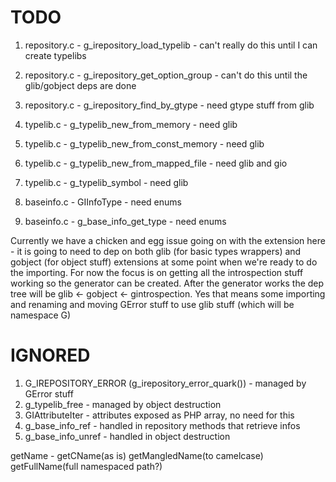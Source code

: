 TODO
===

 1. repository.c - g_irepository_load_typelib - can't really do this until I can create typelibs
 1. repository.c - g_irepository_get_option_group - can't do this until the glib/gobject deps are done
 1. repository.c - g_irepository_find_by_gtype  - need gtype stuff from glib

 1. typelib.c - g_typelib_new_from_memory - need glib
 1. typelib.c - g_typelib_new_from_const_memory - need glib
 1. typelib.c - g_typelib_new_from_mapped_file - need glib and gio
 1. typelib.c - g_typelib_symbol - need glib

 1. baseinfo.c - GIInfoType - need enums
 1. baseinfo.c - g_base_info_get_type - need enums

Currently we have a chicken and egg issue going on with the extension here - it is going to need to dep
on both glib (for basic types wrappers) and gobject (for object stuff) extensions at some point when we're
ready to do the importing.  For now the focus is on getting all the introspection stuff working so the
generator can be created. After the generator works the dep tree will be glib <- gobject <- gintrospection.
Yes that means some importing and renaming and moving GError stuff to use glib stuff (which will be namespace G)

IGNORED
===
 1. G_IREPOSITORY_ERROR (g_irepository_error_quark()) - managed by GError stuff
 1. g_typelib_free - managed by object destruction
 1. GIAttributeIter - attributes exposed as PHP array, no need for this
 1. g_base_info_ref - handled in repository methods that retrieve infos
 1. g_base_info_unref - handled in object destruction
 
 getName - getCName(as is) getMangledName(to camelcase) getFullName(full namespaced path?)